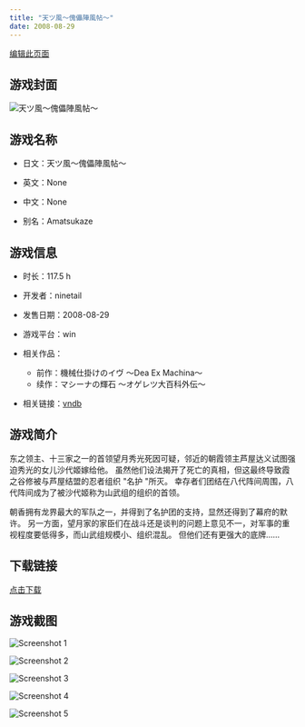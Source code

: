 ```yaml
---
title: "天ツ風～傀儡陣風帖～"
date: 2008-08-29
---
```

[编辑此页面](https://github.com/ACG-3/ADV3-source/blob/main/source/_posts/%E5%A4%A9%E3%83%84%E9%A2%A8%EF%BD%9E%E5%82%80%E5%84%A1%E9%99%A3%E9%A2%A8%E5%B8%96%EF%BD%9E.md)

## 游戏封面

![天ツ風～傀儡陣風帖～](https%3A//pan.timero.xyz/onedrive/img_lib_001/%E5%A4%A9%E3%83%84%E9%A2%A8%EF%BD%9E%E5%82%80%E5%84%A1%E9%99%A3%E9%A2%A8%E5%B8%96%EF%BD%9E_cover.avif)


## 游戏名称

- 日文：天ツ風～傀儡陣風帖～
- 英文：None
- 中文：None

- 别名：Amatsukaze


## 游戏信息

- 时长：117.5 h
- 开发者：ninetail
- 发售日期：2008-08-29
- 游戏平台：win
- 相关作品：
   - 前作：機械仕掛けのイヴ ～Dea Ex Machina～
   - 续作：マシーナの輝石 ～オゲレツ大百科外伝～

- 相关链接：[vndb](https://vndb.org/v1046)


## 游戏简介

东之领主、十三家之一的首领望月秀光死因可疑，邻近的朝霞领主芦屋达义试图强迫秀光的女儿沙代姬嫁给他。
虽然他们设法揭开了死亡的真相，但这最终导致霞之谷修被与芦屋结盟的忍者组织 "名护 "所灭。
幸存者们团结在八代阵间周围，八代阵间成为了被沙代姬称为山武组的组织的首领。

朝香拥有龙界最大的军队之一，并得到了名护团的支持，显然还得到了幕府的默许。
另一方面，望月家的家臣们在战斗还是谈判的问题上意见不一，对军事的重视程度要低得多，而山武组规模小、组织混乱。
但他们还有更强大的底牌......


## 下载链接

[点击下载](https://pan.timero.xyz/onedrive/adv_lib_001/%E5%A4%A9%E3%83%84%E9%A2%A8%EF%BD%9E%E5%82%80%E5%84%A1%E9%99%A3%E9%A2%A8%E5%B8%96%EF%BD%9E)


## 游戏截图


![Screenshot 1](https%3A//pan.timero.xyz/onedrive/img_lib_001/%E5%A4%A9%E3%83%84%E9%A2%A8%EF%BD%9E%E5%82%80%E5%84%A1%E9%99%A3%E9%A2%A8%E5%B8%96%EF%BD%9E_Screenshot_1.avif)

![Screenshot 2](https%3A//pan.timero.xyz/onedrive/img_lib_001/%E5%A4%A9%E3%83%84%E9%A2%A8%EF%BD%9E%E5%82%80%E5%84%A1%E9%99%A3%E9%A2%A8%E5%B8%96%EF%BD%9E_Screenshot_2.avif)

![Screenshot 3](https%3A//pan.timero.xyz/onedrive/img_lib_001/%E5%A4%A9%E3%83%84%E9%A2%A8%EF%BD%9E%E5%82%80%E5%84%A1%E9%99%A3%E9%A2%A8%E5%B8%96%EF%BD%9E_Screenshot_3.avif)

![Screenshot 4](https%3A//pan.timero.xyz/onedrive/img_lib_001/%E5%A4%A9%E3%83%84%E9%A2%A8%EF%BD%9E%E5%82%80%E5%84%A1%E9%99%A3%E9%A2%A8%E5%B8%96%EF%BD%9E_Screenshot_4.avif)

![Screenshot 5](https%3A//pan.timero.xyz/onedrive/img_lib_001/%E5%A4%A9%E3%83%84%E9%A2%A8%EF%BD%9E%E5%82%80%E5%84%A1%E9%99%A3%E9%A2%A8%E5%B8%96%EF%BD%9E_Screenshot_5.avif)

